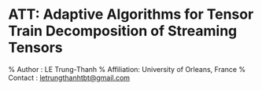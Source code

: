 # ATT: Adaptive Algorithms for Tensor Train Decomposition of Streaming Tensors

% Author     : LE Trung-Thanh
% Affiliation: University of Orleans, France
% Contact    : letrungthanhtbt@gmail.com
